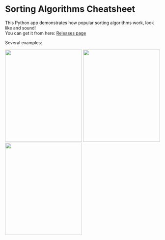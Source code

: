 # Sorting Algorithms Cheatsheet
This Python app demonstrates how popular sorting algorithms work, look like and sound! <br>
You can get it from here: <a href="github.com/Worldbeater/SortingAlgorithmsCheatsheet/releases">Releases page</a>

Several examples:

<img src="https://i.gyazo.com/60981b6e0b6100a922147e99dd8f385d.gif" data-canonical-src="https://i.gyazo.com/60981b6e0b6100a922147e99dd8f385d.gif" width="250" height="300" />  <img src="https://i.gyazo.com/6dac7610aae97fa03ac486c10586cb2b.gif" data-canonical-src="https://i.gyazo.com/6dac7610aae97fa03ac486c10586cb2b.gif" width="250" height="300" />  <img src="https://i.gyazo.com/1916d62fbb09fe7cf0c63ba60ba7b929.gif" data-canonical-src="https://i.gyazo.com/1916d62fbb09fe7cf0c63ba60ba7b929.gif" width="250" height="300" /> 
